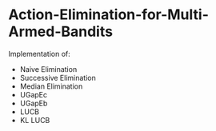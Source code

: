 # Action-Elimination-for-Multi-Armed-Bandits

Implementation of:
<ul>
 <li>Naive Elimination </li>
 <li>Successive Elimination </li>
 <li>Median Elimination </li>
 <li>UGapEc </li>
 <li>UGapEb </li>
 <li>LUCB </li>
 <li>KL LUCB </li>
 <ul>
